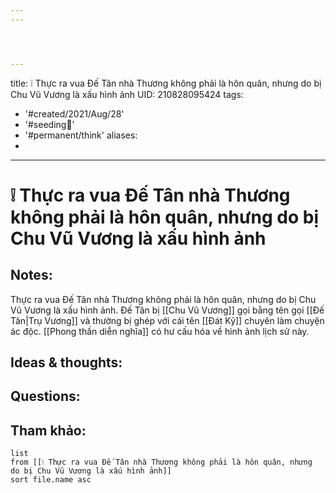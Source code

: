 ```yaml
---
---




---
```

title: ❕ Thực ra vua Đế Tân nhà Thương không phải là hôn quân, nhưng do bị Chu Vũ Vương là xấu hình ảnh
UID: 210828095424
tags:
  - '#created/2021/Aug/28'
  - '#seeding🌱'
  - '#permanent/think'
aliases:
  - 
---
# ❕ Thực ra vua Đế Tân nhà Thương không phải là hôn quân, nhưng do bị Chu Vũ Vương là xấu hình ảnh

## Notes:
Thực ra vua Đế Tân nhà Thương không phải là hôn quân, nhưng do bị Chu Vũ Vương là xấu hình ảnh. Đế Tân bị [[Chu Vũ Vương]] gọi bằng tên gọi [[Đế Tân|Trụ Vương]] và thường bị ghép với cái tên [[Đát Kỷ]] chuyên làm chuyện ác độc.
[[Phong thần diễn nghĩa]] có hư cấu hóa về hình ảnh lịch sử này.

## Ideas & thoughts:

## Questions:


## Tham khảo:
```dataview
list
from [[❕ Thực ra vua Đế Tân nhà Thương không phải là hôn quân, nhưng do bị Chu Vũ Vương là xấu hình ảnh]]
sort file.name asc
```